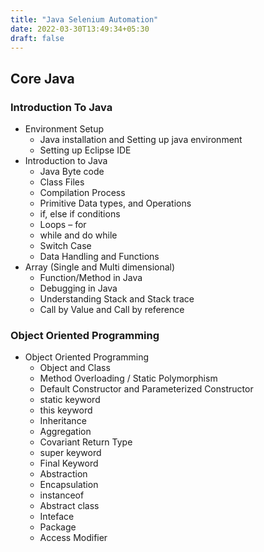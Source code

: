 ```yaml
---
title: "Java Selenium Automation"
date: 2022-03-30T13:49:34+05:30
draft: false
---
```


## Core Java

### Introduction To Java

* Environment Setup
  * Java installation and Setting up java environment
  * Setting up Eclipse IDE
* Introduction to Java
  * Java Byte code
  * Class Files
  * Compilation Process
  * Primitive Data types, and Operations
  * if, else if conditions
  * Loops – for
  * while and do while
  * Switch Case
  * Data Handling and Functions
* Array (Single and Multi dimensional)
  * Function/Method in Java
  * Debugging in Java
  * Understanding Stack and Stack trace
  * Call by Value and Call by reference

### Object Oriented Programming

* Object Oriented Programming
  * Object and Class
  * Method Overloading / Static Polymorphism
  * Default Constructor and Parameterized Constructor
  * static keyword
  * this keyword
  * Inheritance
  * Aggregation
  * Covariant Return Type
  * super keyword
  * Final Keyword
  * Abstraction
  * Encapsulation
  * instanceof
  * Abstract class
  * Inteface
  * Package
  * Access Modifier